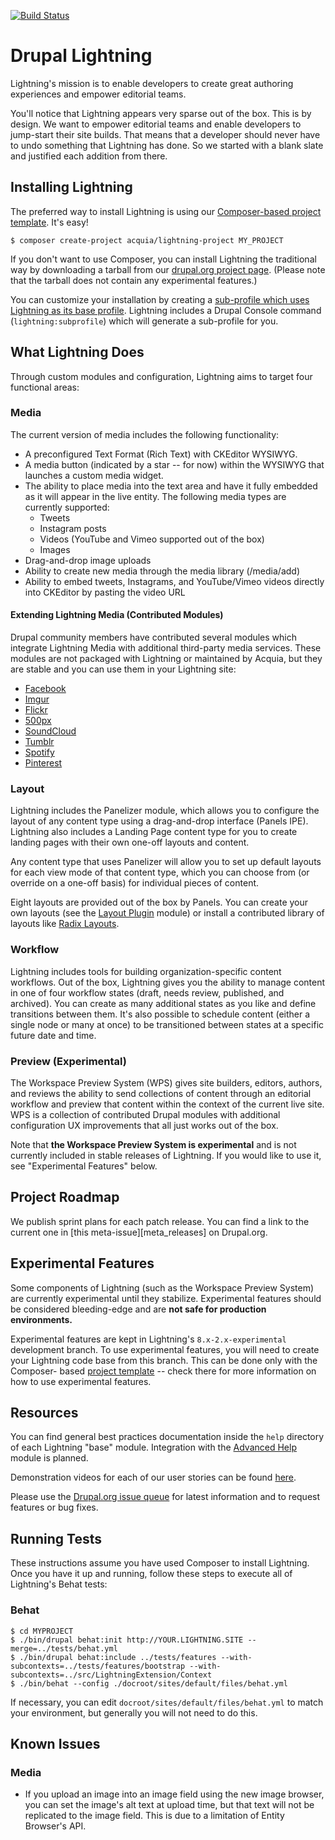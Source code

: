 [![Build Status](https://travis-ci.org/acquia/lightning.svg?branch=8.x-1.x)](https://travis-ci.org/acquia/lightning)

# Drupal Lightning
Lightning's mission is to enable developers to create great authoring
experiences and empower editorial teams.

You'll notice that Lightning appears very sparse out of the box. This is by
design. We want to empower editorial teams and enable developers to jump-start
their site builds. That means that a developer should never have to undo
something that Lightning has done. So we started with a blank slate and
justified each addition from there.

## Installing Lightning
The preferred way to install Lightning is using our
[Composer-based project template][template]. It's easy!

```
$ composer create-project acquia/lightning-project MY_PROJECT
```

If you don't want to use Composer, you can install Lightning the traditional way
by downloading a tarball from our
[drupal.org project page](https://www.drupal.org/project/lightning). (Please
note that the tarball does not contain any experimental features.)

You can customize your installation by creating a [sub-profile which uses
Lightning as its base profile][sub-profile documentation]. Lightning includes a
Drupal Console command (`lightning:subprofile`) which will generate a
sub-profile for you.

## What Lightning Does
Through custom modules and configuration, Lightning aims to target four
functional areas:

### Media
The current version of media includes the following functionality:

* A preconfigured Text Format (Rich Text) with CKEditor WYSIWYG.
* A media button (indicated by a star -- for now) within the WYSIWYG that
  launches a custom media widget.
* The ability to place media into the text area and have it fully embedded as it
  will appear in the live entity. The following media types are currently
  supported:
  * Tweets
  * Instagram posts
  * Videos (YouTube and Vimeo supported out of the box)
  * Images
* Drag-and-drop image uploads
* Ability to create new media through the media library (/media/add)
* Ability to embed tweets, Instagrams, and YouTube/Vimeo videos directly into
  CKEditor by pasting the video URL

#### Extending Lightning Media (Contributed Modules)
Drupal community members have contributed several modules which integrate Lightning Media with additional third-party media services. These modules are not packaged with Lightning or maintained by Acquia, but they are stable and you can use them in your Lightning site:

  * [Facebook](https://www.drupal.org/project/lightning_media_facebook)
  * [Imgur](https://www.drupal.org/project/lightning_media_imgur)
  * [Flickr](https://www.drupal.org/project/lightning_media_flickr)
  * [500px](https://www.drupal.org/project/lightning_media_d500px)
  * [SoundCloud](https://www.drupal.org/project/lightning_media_soundcloud)
  * [Tumblr](https://www.drupal.org/project/lightning_media_tumblr)
  * [Spotify](https://www.drupal.org/project/lightning_media_spotify)
  * [Pinterest](https://www.drupal.org/project/lightning_media_pinterest)  

### Layout
Lightning includes the Panelizer module, which allows you to configure the
layout of any content type using a drag-and-drop interface (Panels IPE).
Lightning also includes a Landing Page content type for you to create
landing pages with their own one-off layouts and content.

Any content type that uses Panelizer will allow you to set up default layouts
for each view mode of that content type, which you can choose from (or override
on a one-off basis) for individual pieces of content.

Eight layouts are provided out of the box by Panels. You can create your own
layouts (see the [Layout Plugin](https://www.drupal.org/project/layout_plugin)
module) or install a contributed library of layouts like
[Radix Layouts](https://www.drupal.org/project/radix_layouts).

### Workflow
Lightning includes tools for building organization-specific content workflows.
Out of the box, Lightning gives you the ability to manage content in one of four
workflow states (draft, needs review, published, and archived). You can create
as many additional states as you like and define transitions between them. It's
also possible to schedule content (either a single node or many at once) to be
transitioned between states at a specific future date and time.

### Preview (Experimental)
The Workspace Preview System (WPS) gives site builders, editors, authors, and
reviews the ability to send collections of content through an editorial
workflow and preview that content within the context of the current live site.
WPS is a collection of contributed Drupal modules with additional configuration
UX improvements that all just works out of the box.

Note that **the Workspace Preview System is experimental** and is not currently
included in stable releases of Lightning. If you would like to use it, see
"Experimental Features" below.

## Project Roadmap
We publish sprint plans for each patch release. You can find a link to the
current one in [this meta-issue][meta_releases] on Drupal.org.

## Experimental Features
Some components of Lightning (such as the Workspace Preview System) are
currently experimental until they stabilize. Experimental features should be
considered bleeding-edge and are **not safe for production environments.**

Experimental features are kept in Lightning's ```8.x-2.x-experimental```
development branch. To use experimental features, you will need to create your
Lightning code base from this branch. This can be done only with the Composer-
based [project template][template] -- check there for more information on how
to use experimental features.

## Resources
You can find general best practices documentation inside the `help` directory of
each Lightning "base" module. Integration with the
[Advanced Help](https://www.drupal.org/project/advanced_help) module is planned.

Demonstration videos for each of our user stories can be found [here][demo_videos].

Please use the [Drupal.org issue queue][issue_queue] for latest information and
to request features or bug fixes.

## Running Tests
These instructions assume you have used Composer to install Lightning. Once you
have it up and running, follow these steps to execute all of Lightning's Behat
tests:

### Behat
    $ cd MYPROJECT
    $ ./bin/drupal behat:init http://YOUR.LIGHTNING.SITE --merge=../tests/behat.yml
    $ ./bin/drupal behat:include ../tests/features --with-subcontexts=../tests/features/bootstrap --with-subcontexts=../src/LightningExtension/Context
    $ ./bin/behat --config ./docroot/sites/default/files/behat.yml

If necessary, you can edit ```docroot/sites/default/files/behat.yml``` to match
your environment, but generally you will not need to do this.

## Known Issues

### Media

* If you upload an image into an image field using the new image browser, you
  can set the image's alt text at upload time, but that text will not be
  replicated to the image field. This is due to a limitation of Entity Browser's
  API.

[issue_queue]: https://www.drupal.org/project/issues/lightning "Lightning Issue Queue"
[meta_release]: https://www.drupal.org/node/2670686 "Lightning Meta Releases Issue"
[template]: https://github.com/acquia/lightning-project "Composer-based project template"
[d.o_semver]: https://www.drupal.org/node/1612910
[lightning_composer_project]: https://github.com/acquia/lightning-project
[demo_videos]: http://lightning.acquia.com/blog/lightning-user-stories-demonstrations "Lightning user story demonstration videos"
[sub-profile documentation]: https://github.com/acquia/lightning/wiki/Lightning-as-a-Base-Profile "Lightning sub-profile documentation"
